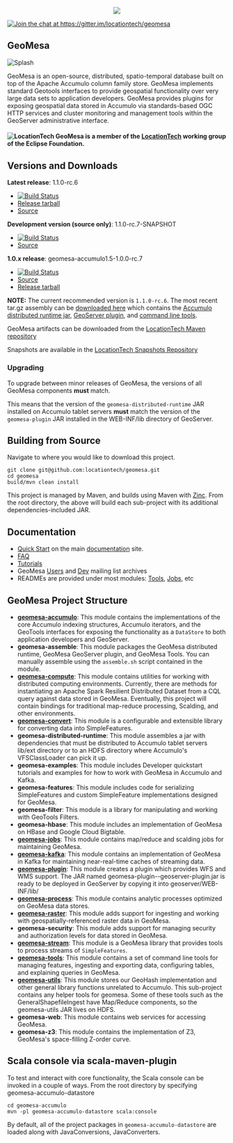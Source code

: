 <p align="center"><a href="http://geomesa.github.io"><img src="https://raw.githubusercontent.com/geomesa/geomesa.github.io/master/img/geomesa-2x.png"></img></a></p>

<a href="https://gitter.im/locationtech/geomesa?utm_source=badge&utm_medium=badge&utm_campaign=pr-badge&utm_content=badge" target="_blank"><img src="https://badges.gitter.im/Join%20Chat.svg" alt="Join the chat at https://gitter.im/locationtech/geomesa"></img></a>
## GeoMesa

![Splash](http://www.geomesa.org/img/geomesa-overview-848x250.png)

GeoMesa is an open-source, distributed, spatio-temporal database built on top of the Apache Accumulo column family store. GeoMesa implements standard Geotools interfaces to provide geospatial functionality over very large data sets to application developers.  GeoMesa provides plugins for exposing geospatial data stored in Accumulo via standards-based OGC HTTP services and cluster monitoring and management tools within the GeoServer administrative interface.  

#### ![LocationTech](https://pbs.twimg.com/profile_images/2552421256/hv2oas84tv7n3maianiq_normal.png) GeoMesa is a member of the [LocationTech](http://www.locationtech.org) working group of the Eclipse Foundation.

## Versions and Downloads

**Latest release**: 1.1.0-rc.6 
* [![Build Status](https://api.travis-ci.org/locationtech/geomesa.svg?branch=geomesa-1.1.0-rc.6)](https://travis-ci.org/locationtech/geomesa) 
* [Release tarball](http://repo.locationtech.org/content/repositories/geomesa-releases/org/locationtech/geomesa/geomesa-assemble/1.1.0-rc.6/geomesa-assemble-1.1.0-rc.6-bin.tar.gz)
* [Source](https://github.com/locationtech/geomesa/archive/geomesa-1.1.0-rc.6.tar.gz)

**Development version (source only)**: 1.1.0-rc.7-SNAPSHOT
* [![Build Status](https://api.travis-ci.org/locationtech/geomesa.svg?branch=master)](https://travis-ci.org/locationtech/geomesa)
* [Source](https://github.com/locationtech/geomesa/archive/master.tar.gz)

**1.0.x release**: geomesa-accumulo1.5-1.0.0-rc.7 
* [![Build Status](https://travis-ci.org/locationtech/geomesa.svg?branch=accumulo1.5.x%2F1.x)](https://travis-ci.org/locationtech/geomesa) 
* [Source](https://github.com/locationtech/geomesa/releases/tag/geomesa-accumulo1.5-1.0.0-rc.7)
* [Release tarball](https://repo.locationtech.org/content/repositories/geomesa-releases/org/locationtech/geomesa/geomesa-assemble-accumulo1.5/1.0.0-rc.7/geomesa-assemble-accumulo1.5-1.0.0-rc.7-bin.tar.gz)  

<b>NOTE:</b> The current recommended version is `1.1.0-rc.6`. The most recent tar.gz assembly can be 
[downloaded here](http://repo.locationtech.org/content/repositories/geomesa-releases/org/locationtech/geomesa/geomesa-assemble/1.1.0-rc.6/geomesa-assemble-1.1.0-rc.6-bin.tar.gz) which contains the [Accumulo distributed runtime jar](geomesa-distributed-runtime), [GeoServer plugin](geomesa-plugin), and [command line tools](geomesa-tools).

GeoMesa artifacts can be downloaded from the [LocationTech Maven repository](https://repo.locationtech.org/content/repositories/geomesa-releases/)

Snapshots are available in the [LocationTech Snapshots Repository](https://repo.locationtech.org/content/repositories/geomesa-snapshots/)

### Upgrading

To upgrade between minor releases of GeoMesa, the versions of all GeoMesa components **must** match. 

This means that the version of the `geomesa-distributed-runtime` JAR installed on Accumulo tablet servers **must** match the version of the `geomesa-plugin` JAR installed in the WEB-INF/lib directory of GeoServer.

## Building from Source

Navigate to where you would like to download this project.

    git clone git@github.com:locationtech/geomesa.git
    cd geomesa
    build/mvn clean install

This project is managed by Maven, and builds using Maven with [Zinc](https://github.com/typesafehub/zinc).
From the root directory, the above will build each sub-project with its additional dependencies-included JAR.

## Documentation

* [Quick Start](http://www.geomesa.org/geomesa-quickstart/) on the main [documentation](http://www.geomesa.org/) site.
* [FAQ](http://www.geomesa.org/faq/)
* [Tutorials](http://www.geomesa.org/tutorials/)
* GeoMesa [Users](https://locationtech.org/mhonarc/lists/geomesa-users/) and [Dev](https://locationtech.org/mhonarc/lists/geomesa-dev/) mailing list archives
* READMEs are provided under most modules: [Tools](geomesa-tools), [Jobs](geomesa-jobs), etc

## GeoMesa Project Structure

* [**geomesa-accumulo**](geomesa-accumulo/geomesa-accumulo-datastore): This module contains the implementations of the core Accumulo indexing structures, Accumulo iterators, and the GeoTools interfaces for exposing the functionality as a `DataStore` to both application developers and GeoServer.
* **geomesa-assemble**: This module packages the GeoMesa distributed runtime, GeoMesa GeoServer plugin, and GeoMesa Tools. You can manually assemble using the `assemble.sh` script contained in the module.
* [**geomesa-compute**](geomesa-compute): This module contains utilities for working with distributed computing environments.  Currently, there are methods for instantiating an Apache Spark Resilient Distributed Dataset from a CQL query against data stored in GeoMesa.  Eventually, this project will contain bindings for traditional map-reduce processing, Scalding, and other environments.
* [**geomesa-convert**](geomesa-convert): This module is a configurable and extensible library for converting data into SimpleFeatures.
* **geomesa-distributed-runtime**: This module assembles a jar with dependencies that must be distributed to Accumulo tablet servers lib/ext directory or to an HDFS directory where Accumulo's VFSClassLoader can pick it up.
* **geomesa-examples**: This module includes Developer quickstart tutorials and examples for how to work with GeoMesa in Accumulo and Kafka.
* **geomesa-features**: This module includes code for serializing SimpleFeatures and custom SimpleFeature implementations designed for GeoMesa.
* **geomesa-filter**: This module is a library for manipulating and working with GeoTools Filters.
* **geomesa-hbase**: This module includes an implementation of GeoMesa on HBase and Google Cloud Bigtable.
* [**geomesa-jobs**](geomesa-jobs): This module contains map/reduce and scalding jobs for maintaining GeoMesa.
* [**geomesa-kafka**](geomesa-kafa/geomesa-kafka-datastore): This module contains an implementation of GeoMesa in Kafka for maintaining near-real-time caches of streaming data.
* [**geomesa-plugin**](geomesa-plugin): This module creates a plugin which provides WFS and WMS support.  The JAR named geomesa-plugin-<Version>-geoserver-plugin.jar is ready to be deployed in GeoServer by copying it into geoserver/WEB-INF/lib/
* [**geomesa-process**](geomesa-process): This module contains analytic processes optimized on GeoMesa data stores.
* [**geomesa-raster**](geomesa-raster): This module adds support for ingesting and working with geospatially-referenced raster data in GeoMesa.
* **geomesa-security**: This module adds support for managing security and authorization levels for data stored in GeoMesa. 
* [**geomesa-stream**](geomesa-stream): This module is a GeoMesa library that provides tools to process streams of `SimpleFeatures`.
* [**geomesa-tools**](geomesa-tools): This module contains a set of command line tools for managing features, ingesting and exporting data, configuring tables, and explaining queries in GeoMesa.
* [**geomesa-utils**](geomesa-utils): This module stores our GeoHash implementation and other general library functions unrelated to Accumulo. This sub-project contains any helper tools for geomesa.  Some of these tools such as the GeneralShapefileIngest have Map/Reduce components, so the geomesa-utils JAR lives on HDFS.
* **geomesa-web**: This module contains web services for accessing GeoMesa.
* **geomesa-z3**: This module contains the implementation of Z3, GeoMesa's space-filling Z-order curve.

## Scala console via scala-maven-plugin

To test and interact with core functionality, the Scala console can be invoked in a couple of ways.  From the root directory by specifying geomesa-accumulo-datastore 

    cd geomesa-accumulo
    mvn -pl geomesa-accumulo-datastore scala:console

By default, all of the project packages in `geomesa-accumulo-datastore` are loaded along with JavaConversions, JavaConverters.
